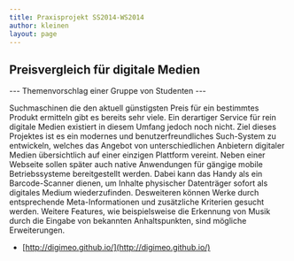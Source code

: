 ```yaml
---
title: Praxisprojekt SS2014-WS2014
author: kleinen
layout: page
---
```


## Preisvergleich f&uuml;r digitale Medien

--- Themenvorschlag einer Gruppe von Studenten ---

Suchmaschinen die den aktuell g&uuml;nstigsten Preis f&uuml;r ein bestimmtes Produkt ermitteln gibt es bereits sehr viele. Ein derartiger Service f&uuml;r rein digitale Medien existiert in diesem Umfang jedoch noch nicht. Ziel dieses Projektes ist es ein modernes und benutzerfreundliches Such-System zu entwickeln, welches das Angebot von unterschiedlichen Anbietern digitaler Medien &uuml;bersichtlich auf einer einzigen Plattform vereint. Neben einer Webseite sollen sp&auml;ter auch native Anwendungen f&uuml;r g&auml;ngige mobile Betriebssysteme bereitgestellt werden. Dabei kann das Handy als ein Barcode-Scanner dienen, um Inhalte physischer Datentr&auml;ger sofort als digitales Medium wiederzufinden. Desweiteren k&ouml;nnen Werke durch entsprechende Meta-Informationen und zus&auml;tzliche Kriterien gesucht werden. Weitere Features, wie beispielsweise die Erkennung von Musik durch die Eingabe von bekannten Anhaltspunkten, sind m&ouml;gliche Erweiterungen.


* [http://digimeo.github.io/](http://digimeo.github.io/)
